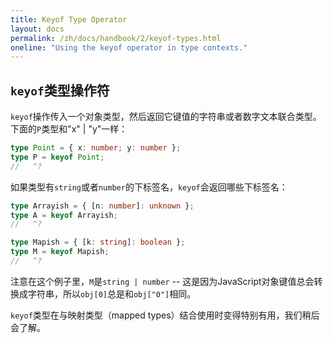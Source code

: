 ```yaml
---
title: Keyof Type Operator
layout: docs
permalink: /zh/docs/handbook/2/keyof-types.html
oneline: "Using the keyof operator in type contexts."
---
```


## `keyof`类型操作符

`keyof`操作传入一个对象类型，然后返回它键值的字符串或者数字文本联合类型。
下面的`P`类型和"x" | "y"一样：

```ts twoslash
type Point = { x: number; y: number };
type P = keyof Point;
//   ^?
```

如果类型有`string`或者`number`的下标签名，`keyof`会返回哪些下标签名：

```ts twoslash
type Arrayish = { [n: number]: unknown };
type A = keyof Arrayish;
//   ^?

type Mapish = { [k: string]: boolean };
type M = keyof Mapish;
//   ^?
```

注意在这个例子里，`M`是`string | number` -- 这是因为JavaScript对象键值总会转换成字符串，所以`obj[0]`总是和`obj["0"]`相同。

`keyof`类型在与映射类型（mapped types）结合使用时变得特别有用，我们稍后会了解。